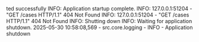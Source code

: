 ted successfully
INFO:     Application startup complete.
INFO:     127.0.0.1:51204 - "GET /cases HTTP/1.1" 404 Not Found
INFO:     127.0.0.1:51204 - "GET /cases HTTP/1.1" 404 Not Found
INFO:     Shutting down
INFO:     Waiting for application shutdown.
2025-05-30 10:58:08,569 - src.core.logging - INFO - Application shutdown